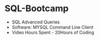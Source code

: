 # SQL-Bootcamp
- SQL Advanced Queries
- Software: MYSQL Command Line Client
- Video Hours Spent - 20Hours of Coding
